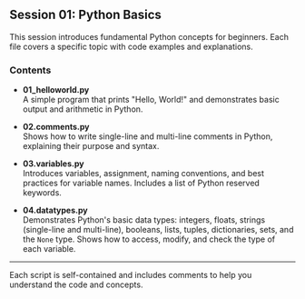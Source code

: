 ## Session 01: Python Basics

This session introduces fundamental Python concepts for beginners. Each file covers a specific topic with code examples and explanations.

### Contents

- **01_helloworld.py**  
  A simple program that prints "Hello, World!" and demonstrates basic output and arithmetic in Python.

- **02.comments.py**  
  Shows how to write single-line and multi-line comments in Python, explaining their purpose and syntax.

- **03.variables.py**  
  Introduces variables, assignment, naming conventions, and best practices for variable names. Includes a list of Python reserved keywords.

- **04.datatypes.py**  
  Demonstrates Python's basic data types: integers, floats, strings (single-line and multi-line), booleans, lists, tuples, dictionaries, sets, and the `None` type. Shows how to access, modify, and check the type of each variable.

---

Each script is self-contained and includes comments to help you understand the code and concepts.